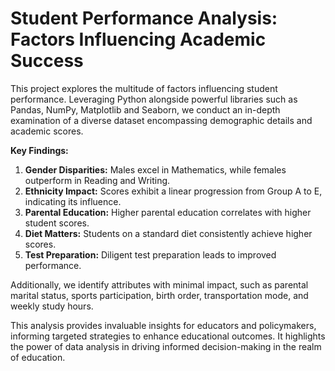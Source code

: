 # Student Performance Analysis: Factors Influencing Academic Success

This project explores the multitude of factors influencing student performance. Leveraging Python alongside powerful libraries such as Pandas, NumPy, Matplotlib and Seaborn, we conduct an in-depth examination of a diverse dataset encompassing demographic details and academic scores.

**Key Findings:**
1. **Gender Disparities:** Males excel in Mathematics, while females outperform in Reading and Writing.
2. **Ethnicity Impact:** Scores exhibit a linear progression from Group A to E, indicating its influence.
3. **Parental Education:** Higher parental education correlates with higher student scores.
4. **Diet Matters:** Students on a standard diet consistently achieve higher scores.
5. **Test Preparation:** Diligent test preparation leads to improved performance.

Additionally, we identify attributes with minimal impact, such as parental marital status, sports participation, birth order, transportation mode, and weekly study hours.

This analysis provides invaluable insights for educators and policymakers, informing targeted strategies to enhance educational outcomes. It highlights the power of data analysis in driving informed decision-making in the realm of education.
